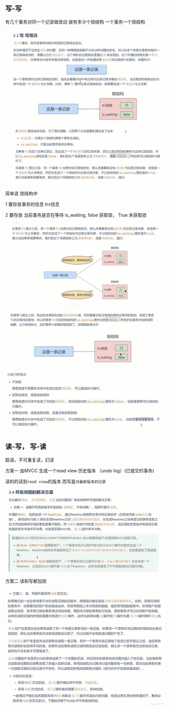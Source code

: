 写-写
---

有几个事务对同一个记录做改动 就有多少个锁结构 一个事务一个锁结构

![img_327.png](img_327.png)

![img_328.png](img_328.png)

简单说 锁结构中 

1 要存放事务的信息  trx信息

2 要存放 当前事务是否在等待 is_waiting, false 获取锁， True 未获取锁

![img_329.png](img_329.png)

![img_330.png](img_330.png)

![img_331.png](img_331.png)

读-写， 写-读
---

脏读，不可重复读，幻读

方案一 由MVCC 生成一个read view 历史版本 （undo log）(已提交的事务)

读的的读到`read view`的版本 而写是`对最新版本的记录`

![img_332.png](img_332.png)

方案二 读和写都加锁

![img_333.png](img_333.png)



